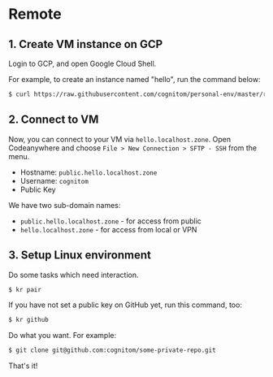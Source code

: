 # Remote

## 1. Create VM instance on GCP

Login to GCP, and open Google Cloud Shell.

For example, to create an instance named "hello", run the command below: 

```bash
$ curl https://raw.githubusercontent.com/cognitom/personal-env/master/remote/create.sh | sh -s hello
```


## 2. Connect to VM

Now, you can connect to your VM via `hello.localhost.zone`. Open Codeanywhere and choose `File > New Connection > SFTP - SSH` from the menu.

- Hostname: `public.hello.localhost.zone`
- Username: `cognitom`
- Public Key

We have two sub-domain names:

- `public.hello.localhost.zone` - for access from public
- `hello.localhost.zone` - for access from local or VPN


## 3. Setup Linux environment

Do some tasks which need interaction.

```bash
$ kr pair
```

If you have not set a public key on GitHub yet, run this command, too:

```bash
$ kr github
```

Do what you want. For example:

```bash
$ git clone git@github.com:cognitom/some-private-repo.git
```

That's it!
